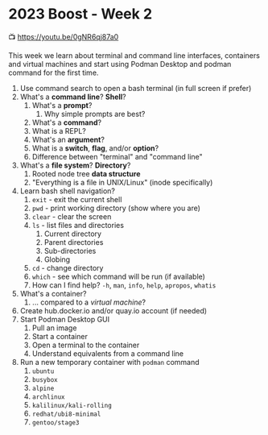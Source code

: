 # 2023 Boost - Week 2

📺 <https://youtu.be/0gNR6qj87a0>

This week we learn about terminal and command line interfaces, containers and virtual machines and start using Podman Desktop and podman command for the first time.

1. Use command search to open a bash terminal (in full screen if prefer)
2. What's a **command line**? **Shell**?
    1. What's a **prompt**?
        1. Why simple prompts are best?
    2. What's a **command**?
    3. What is a REPL?
    4. What's an **argument**?
    5. What is a **switch**, **flag**, and/or  **option**?
    6. Difference between "terminal" and "command line"
3. What's a **file system**? **Directory**?
    1. Rooted node tree **data structure**
    2. "Everything is a file in UNIX/Linux" (inode specifically)
4. Learn bash shell navigation?
    1. `exit` - exit the current shell
    2. `pwd` - print working directory (show where you are)
    3. `clear` - clear the screen
    4. `ls` - list files and directories
        1. Current directory
        2. Parent directories
        3. Sub-directories
        4. Globing
    5. `cd` - change directory
    6. `which` - see which command will be run (if available)
    7. How can I find help? `-h`, `man`, `info`, `help`, `apropos`, `whatis`
5. What's a container?
    1. ... compared to a *virtual machine*?
6. Create hub.docker.io and/or quay.io account (if needed)
7. Start Podman Desktop GUI
    1. Pull an image
    2. Start a container
    3. Open a terminal to the container
    4. Understand equivalents from a command line
8. Run a new temporary container with `podman` command
    1. `ubuntu`
    2. `busybox`
    3. `alpine`
    4. `archlinux`
    5. `kalilinux/kali-rolling`
    6. `redhat/ubi8-minimal`
    7. `gentoo/stage3`


